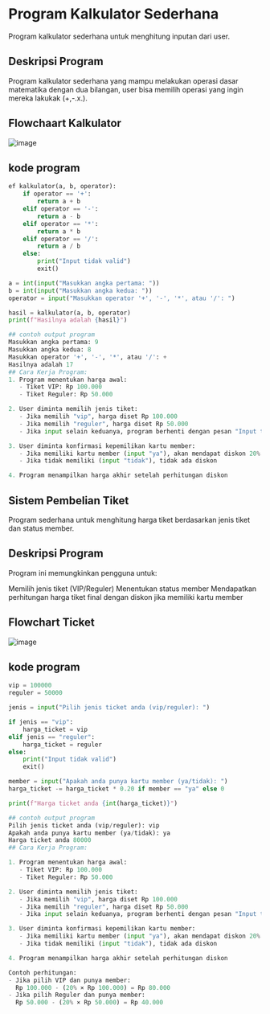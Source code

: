 # Program Kalkulator Sederhana
Program kalkulator sederhana untuk menghitung inputan dari user.

## Deskripsi Program
Program kalkulator sederhana yang mampu melakukan operasi dasar matematika dengan dua bilangan, user bisa memilih operasi yang ingin mereka lakukak (+,-.x.\).

## Flowchaart Kalkulator
![image](https://github.com/user-attachments/assets/8bc14701-d9fa-4677-83e7-cdb615e4b366)
## kode program
```Python
ef kalkulator(a, b, operator):
    if operator == '+':
        return a + b
    elif operator == '-':
        return a - b
    elif operator == '*':
        return a * b
    elif operator == '/':
        return a / b
    else:
        print("Input tidak valid")
        exit()

a = int(input("Masukkan angka pertama: "))
b = int(input("Masukkan angka kedua: "))
operator = input("Masukkan operator '+', '-', '*', atau '/': ")

hasil = kalkulator(a, b, operator)
print(f"Hasilnya adalah {hasil}")
```
```Python
## contoh output program
Masukkan angka pertama: 9
Masukkan angka kedua: 8
Masukkan operator '+', '-', '*', atau '/': +
Hasilnya adalah 17
## Cara Kerja Program:
1. Program menentukan harga awal:
   - Tiket VIP: Rp 100.000
   - Tiket Reguler: Rp 50.000

2. User diminta memilih jenis tiket:
   - Jika memilih "vip", harga diset Rp 100.000
   - Jika memilih "reguler", harga diset Rp 50.000
   - Jika input selain keduanya, program berhenti dengan pesan "Input tidak valid"

3. User diminta konfirmasi kepemilikan kartu member:
   - Jika memiliki kartu member (input "ya"), akan mendapat diskon 20%
   - Jika tidak memiliki (input "tidak"), tidak ada diskon

4. Program menampilkan harga akhir setelah perhitungan diskon
```

## Sistem Pembelian Tiket
Program sederhana untuk menghitung harga tiket berdasarkan jenis tiket dan status member.

## Deskripsi Program
Program ini memungkinkan pengguna untuk:

Memilih jenis tiket (VIP/Reguler)
Menentukan status member
Mendapatkan perhitungan harga tiket final dengan diskon jika memiliki kartu member

## Flowchart Ticket
![image](https://github.com/user-attachments/assets/3b2b2174-9393-4415-aafa-451b9404eb08)
## kode program
```Python
vip = 100000
reguler = 50000

jenis = input("Pilih jenis ticket anda (vip/reguler): ")

if jenis == "vip":
    harga_ticket = vip
elif jenis == "reguler":
    harga_ticket = reguler
else:
    print("Input tidak valid")
    exit()

member = input("Apakah anda punya kartu member (ya/tidak): ")
harga_ticket -= harga_ticket * 0.20 if member == "ya" else 0

print(f"Harga ticket anda {int(harga_ticket)}")
```
```Python
## contoh output program
Pilih jenis ticket anda (vip/reguler): vip
Apakah anda punya kartu member (ya/tidak): ya
Harga ticket anda 80000
## Cara Kerja Program:

1. Program menentukan harga awal:
   - Tiket VIP: Rp 100.000
   - Tiket Reguler: Rp 50.000

2. User diminta memilih jenis tiket:
   - Jika memilih "vip", harga diset Rp 100.000
   - Jika memilih "reguler", harga diset Rp 50.000
   - Jika input selain keduanya, program berhenti dengan pesan "Input tidak valid"

3. User diminta konfirmasi kepemilikan kartu member:
   - Jika memiliki kartu member (input "ya"), akan mendapat diskon 20%
   - Jika tidak memiliki (input "tidak"), tidak ada diskon

4. Program menampilkan harga akhir setelah perhitungan diskon

Contoh perhitungan:
- Jika pilih VIP dan punya member:
  Rp 100.000 - (20% × Rp 100.000) = Rp 80.000
- Jika pilih Reguler dan punya member:
  Rp 50.000 - (20% × Rp 50.000) = Rp 40.000
```

